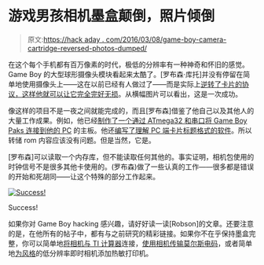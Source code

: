 # 游戏男孩相机墨盒颠倒，照片倾倒

> 原文:[https://hack aday . com/2016/03/08/game-boy-camera-cartridge-reversed-photos-dumped/](https://hackaday.com/2016/03/08/game-boy-camera-cartridge-reversed-photos-dumped/)

在这个每个手机都有百万像素的时代，极低的分辨率有一种神奇和怀旧的感觉。Game Boy 的大型球形摄像头模块看起来太酷了。[罗布森·库托]并没有停留在简单地使用摄像头上——这在以前已经有人做过了——而是实际上[逆转了卡片的协议，这样他就可以让它完全完好无损](http://dragaosemchama.com/2016/02/downloading-game-boy-camera-pics/)。从横幅图片可以看出，这是一次成功。

像这样的项目不是一夜之间就能完成的，而且[罗布森]借鉴了他自己以及其他人的大量工作成果。例如，他已经[制作了一个通过 ATmega32 和串口将 Game Boy Paks 连接到他的 PC](http://dragaosemchama.com/2015/11/gameboy-paks-to-pc-interface-board/) 的主板。他还[编写了理解 PC 端卡片标题格式的软件](http://dragaosemchama.com/2015/12/gameboy-pak-reader-cartridge-header/)。所以转储 rom 内容应该没有问题。但是当然，它是。

[罗布森]可以读取一个内存库，但不能读取任何其他的。事实证明，相机包使用的时钟信号不是很多其他卡使用的。(罗布森)做了一些认真的工作——很多都是错误的开始和死胡同——让这个特殊的部分工作起来。

[![Success!](../Images/b70508c5cf377ad33cd2e6009e718a19.png)](https://hackaday.com/wp-content/uploads/2016/03/gbcamdump.png)

Success!

如果你对 Game Boy hacking 感兴趣，请好好读一读[Robson]的文章。还要注意的是，在他所有的帖子中，都有与之前研究的精彩链接。如果你不在乎保持墨盒完整，你可以简单地[将相机与 TI 计算器](http://hackaday.com/2014/11/29/articam-interfaces-game-boy-camera-with-ti-calculators/)连接，[使用相机传输莫尔斯电码](http://hackaday.com/2012/12/10/morse-code-transceiver-based-on-gameboy-color-camera/)，或者简单地[为风格](http://hackaday.com/2015/04/03/8-bit-digital-photo-gun/)的低分辨率即时相机添加热敏打印机。